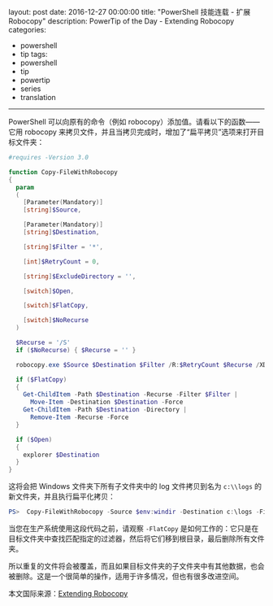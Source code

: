 ﻿layout: post
date: 2016-12-27 00:00:00
title: "PowerShell 技能连载 - 扩展 Robocopy"
description: PowerTip of the Day - Extending Robocopy
categories:
- powershell
- tip
tags:
- powershell
- tip
- powertip
- series
- translation
---
PowerShell 可以向原有的命令（例如 robocopy）添加值。请看以下的函数——它用 robocopy 来拷贝文件，并且当拷贝完成时，增加了“扁平拷贝”选项来打开目标文件夹：

```powershell
#requires -Version 3.0

function Copy-FileWithRobocopy
{
  param
  (
    [Parameter(Mandatory)]
    [string]$Source,

    [Parameter(Mandatory)]
    [string]$Destination,

    [string]$Filter = '*',

    [int]$RetryCount = 0,

    [string]$ExcludeDirectory = '',

    [switch]$Open,

    [switch]$FlatCopy,

    [switch]$NoRecurse 
  )

  $Recurse = '/S'
  if ($NoRecurse) { $Recurse = '' }

  robocopy.exe $Source $Destination $Filter /R:$RetryCount $Recurse /XD $ExcludeDirectory

  if ($FlatCopy)
  {
    Get-ChildItem -Path $Destination -Recurse -Filter $Filter | 
      Move-Item -Destination $Destination -Force
    Get-ChildItem -Path $Destination -Directory | 
      Remove-Item -Recurse -Force
  }

  if ($Open)
  {
    explorer $Destination
  }
}
```

这将会把 Windows 文件夹下所有子文件夹中的 log 文件拷贝到名为 `c:\\logs` 的新文件夹，并且执行扁平化拷贝：

```powershell
PS>  Copy-FileWithRobocopy -Source $env:windir -Destination c:\logs -Filter *.log -FlatCopy -Open
```

当您在生产系统使用这段代码之前，请观察 `-FlatCopy` 是如何工作的：它只是在目标文件夹中查找匹配指定的过滤器，然后将它们移到根目录，最后删除所有文件夹。

所以重复的文件将会被覆盖，而且如果目标文件夹的子文件夹中有其他数据，也会被删除。这是一个很简单的操作，适用于许多情况，但也有很多改进空间。

<!--more-->
本文国际来源：[Extending Robocopy](http://community.idera.com/powershell/powertips/b/tips/posts/extending-robocopy)
